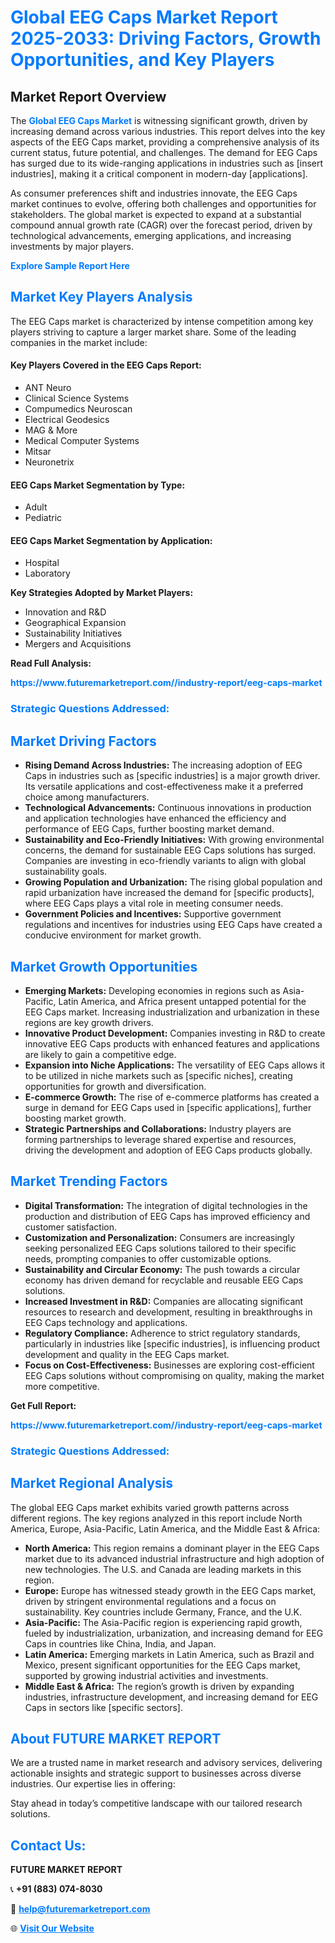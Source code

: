 <h1 style="color: #007BFF;">Global EEG Caps Market Report 2025-2033: Driving Factors, Growth Opportunities, and Key Players</h1>

<section id="overview">
<h2>Market Report Overview</h2>
<p>The <a href="https://www.futuremarketreport.com//industry-report/eeg-caps-market" style="color: #007BFF; text-decoration: none;"><strong>Global EEG Caps Market</strong></a> is witnessing significant growth, driven by increasing demand across various industries. This report delves into the key aspects of the EEG Caps market, providing a comprehensive analysis of its current status, future potential, and challenges. The demand for EEG Caps has surged due to its wide-ranging applications in industries such as [insert industries], making it a critical component in modern-day [applications].</p>
<p>As consumer preferences shift and industries innovate, the EEG Caps market continues to evolve, offering both challenges and opportunities for stakeholders. The global market is expected to expand at a substantial compound annual growth rate (CAGR) over the forecast period, driven by technological advancements, emerging applications, and increasing investments by major players.</p>
</section>

<section id="overview">
<p><a href="https://www.futuremarketreport.com//request-sample/reportId=46111" style="color: #007BFF; text-decoration: none;"><strong>Explore Sample Report Here</strong></a></p>
</section>

<section id="key-players">
<h2 style="color: #007BFF;">Market Key Players Analysis</h2>
<p>The EEG Caps market is characterized by intense competition among key players striving to capture a larger market share. Some of the leading companies in the market include:</p>
<h4>Key Players Covered in the EEG Caps Report:</h4>
<ul><li>ANT Neuro</li><li>Clinical Science Systems</li><li>Compumedics Neuroscan</li><li>Electrical Geodesics</li><li>MAG &amp; More</li><li>Medical Computer Systems</li><li>Mitsar</li><li>Neuronetrix</li></ul>
<h4>EEG Caps Market Segmentation by Type:</h4>
<ul><li>Adult</li><li>Pediatric</li></ul>

<h4>EEG Caps Market Segmentation by Application:</h4>
<ul><li>Hospital</li><li>Laboratory</li></ul>
<p><strong>Key Strategies Adopted by Market Players:</strong></p>
<ul>
<li>Innovation and R&D</li>
<li>Geographical Expansion</li>
<li>Sustainability Initiatives</li>
<li>Mergers and Acquisitions</li>
</ul>
</section>

<section>
<p><strong>Read Full Analysis: </strong></p><a href="https://www.futuremarketreport.com//industry-report/eeg-caps-market" style="color: #007BFF; text-decoration: none;"><strong>https://www.futuremarketreport.com//industry-report/eeg-caps-market</strong></a>
<h3 style="color: #007BFF;">Strategic Questions Addressed:</h3>
</section>

<section id="driving-factors">
<h2 style="color: #007BFF;">Market Driving Factors</h2>
<ul>
<li><strong>Rising Demand Across Industries:</strong> The increasing adoption of EEG Caps in industries such as [specific industries] is a major growth driver. Its versatile applications and cost-effectiveness make it a preferred choice among manufacturers.</li>
<li><strong>Technological Advancements:</strong> Continuous innovations in production and application technologies have enhanced the efficiency and performance of EEG Caps, further boosting market demand.</li>
<li><strong>Sustainability and Eco-Friendly Initiatives:</strong> With growing environmental concerns, the demand for sustainable EEG Caps solutions has surged. Companies are investing in eco-friendly variants to align with global sustainability goals.</li>
<li><strong>Growing Population and Urbanization:</strong> The rising global population and rapid urbanization have increased the demand for [specific products], where EEG Caps plays a vital role in meeting consumer needs.</li>
<li><strong>Government Policies and Incentives:</strong> Supportive government regulations and incentives for industries using EEG Caps have created a conducive environment for market growth.</li>
</ul>
</section>

<section id="growth-opportunities">
<h2 style="color: #007BFF;">Market Growth Opportunities</h2>
<ul>
<li><strong>Emerging Markets:</strong> Developing economies in regions such as Asia-Pacific, Latin America, and Africa present untapped potential for the EEG Caps market. Increasing industrialization and urbanization in these regions are key growth drivers.</li>
<li><strong>Innovative Product Development:</strong> Companies investing in R&D to create innovative EEG Caps products with enhanced features and applications are likely to gain a competitive edge.</li>
<li><strong>Expansion into Niche Applications:</strong> The versatility of EEG Caps allows it to be utilized in niche markets such as [specific niches], creating opportunities for growth and diversification.</li>
<li><strong>E-commerce Growth:</strong> The rise of e-commerce platforms has created a surge in demand for EEG Caps used in [specific applications], further boosting market growth.</li>
<li><strong>Strategic Partnerships and Collaborations:</strong> Industry players are forming partnerships to leverage shared expertise and resources, driving the development and adoption of EEG Caps products globally.</li>
</ul>
</section>

<section id="trending-factors">
<h2 style="color: #007BFF;">Market Trending Factors</h2>
<ul>
<li><strong>Digital Transformation:</strong> The integration of digital technologies in the production and distribution of EEG Caps has improved efficiency and customer satisfaction.</li>
<li><strong>Customization and Personalization:</strong> Consumers are increasingly seeking personalized EEG Caps solutions tailored to their specific needs, prompting companies to offer customizable options.</li>
<li><strong>Sustainability and Circular Economy:</strong> The push towards a circular economy has driven demand for recyclable and reusable EEG Caps solutions.</li>
<li><strong>Increased Investment in R&D:</strong> Companies are allocating significant resources to research and development, resulting in breakthroughs in EEG Caps technology and applications.</li>
<li><strong>Regulatory Compliance:</strong> Adherence to strict regulatory standards, particularly in industries like [specific industries], is influencing product development and quality in the EEG Caps market.</li>
<li><strong>Focus on Cost-Effectiveness:</strong> Businesses are exploring cost-efficient EEG Caps solutions without compromising on quality, making the market more competitive.</li>
</ul>
</section>

<section>
<p><strong>Get Full Report: </strong></p><a href="https://www.futuremarketreport.com//industry-report/eeg-caps-market" style="color: #007BFF; text-decoration: none;"><strong>https://www.futuremarketreport.com//industry-report/eeg-caps-market</strong></a>
<h3 style="color: #007BFF;">Strategic Questions Addressed:</h3>
</section>


<section id="regional-analysis">
<h2 style="color: #007BFF;">Market Regional Analysis</h2>
<p>The global EEG Caps market exhibits varied growth patterns across different regions. The key regions analyzed in this report include North America, Europe, Asia-Pacific, Latin America, and the Middle East & Africa:</p>
<ul>
<li><strong>North America:</strong> This region remains a dominant player in the EEG Caps market due to its advanced industrial infrastructure and high adoption of new technologies. The U.S. and Canada are leading markets in this region.</li>
<li><strong>Europe:</strong> Europe has witnessed steady growth in the EEG Caps market, driven by stringent environmental regulations and a focus on sustainability. Key countries include Germany, France, and the U.K.</li>
<li><strong>Asia-Pacific:</strong> The Asia-Pacific region is experiencing rapid growth, fueled by industrialization, urbanization, and increasing demand for EEG Caps in countries like China, India, and Japan.</li>
<li><strong>Latin America:</strong> Emerging markets in Latin America, such as Brazil and Mexico, present significant opportunities for the EEG Caps market, supported by growing industrial activities and investments.</li>
<li><strong>Middle East & Africa:</strong> The region’s growth is driven by expanding industries, infrastructure development, and increasing demand for EEG Caps in sectors like [specific sectors].</li>
</ul>
</section>

<footer>
<h2 style="color: #007BFF;">About FUTURE MARKET REPORT</h2>
<p>We are a trusted name in market research and advisory services, delivering actionable insights and strategic support to businesses across diverse industries. Our expertise lies in offering:</p>

<p>Stay ahead in today’s competitive landscape with our tailored research solutions.</p>

<h2 style="color: #007BFF;">Contact Us:</h2>
<p><strong>FUTURE MARKET REPORT</strong></p>
<p>📞 <strong>+91 (883) 074-8030</strong></p>
<p>📧 <strong><a href="mailto:help@futuremarketreport.com" style="color: #007BFF;">help@futuremarketreport.com</a></strong></p>
<p>🌐 <strong><a href="https://www.futuremarketreport.com/" style="color: #007BFF;">Visit Our Website</a></strong></p>
</footer>
